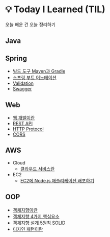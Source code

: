 # 💡 Today I Learned (TIL)
오늘 배운 건 오늘 정리하기

## Java

## Spring
- [빌드 도구 Maven과 Gradle](https://github.com/heewonim131/TIL/blob/main/Spring/%EB%B9%8C%EB%93%9C%20%EB%8F%84%EA%B5%AC%20Maven%EA%B3%BC%20Gradle.md#%EB%B9%8C%EB%93%9C-build)
- [스프링 부트 어노테이션](https://github.com/heewonim131/TIL/blob/main/Spring/%EC%8A%A4%ED%94%84%EB%A7%81%20%EB%B6%80%ED%8A%B8%20%EC%96%B4%EB%85%B8%ED%85%8C%EC%9D%B4%EC%85%98.md#%EC%96%B4%EB%85%B8%ED%85%8C%EC%9D%B4%EC%85%98%EC%9D%B4%EB%9E%80)
- [Validation](https://github.com/heewonim131/TIL/blob/main/Spring/Validation.md#validation)
- [Swagger](https://github.com/heewonim131/TIL/blob/main/Spring/Swagger.md#swagger)

## Web
- [웹 개발이란](https://github.com/heewonim131/TIL/blob/main/Web/%EC%9B%B9%20%EA%B0%9C%EB%B0%9C%EC%9D%B4%EB%9E%80.md#%EC%9B%B9web-%EC%9D%B4%EB%9E%80)
- [REST API](https://github.com/heewonim131/TIL/blob/main/Web/REST%20API.md#rest-api)
- [HTTP Protocol](https://github.com/heewonim131/TIL/blob/main/Web/HTTP%20Protocol.md#http-hypertext-transfer-protocol)
- [CORS](https://github.com/heewonim131/TIL/blob/main/Web/CORS.md#%EC%9A%A9%EC%96%B4-%EC%A0%95%EB%A6%AC)

## AWS
- Cloud
  - [클라우드 서비스란](https://github.com/heewonim131/TIL/blob/main/AWS/Cloud/%ED%81%B4%EB%9D%BC%EC%9A%B0%EB%93%9C%20%EC%84%9C%EB%B9%84%EC%8A%A4%EB%9E%80%3F.md#%ED%81%B4%EB%9D%BC%EC%9A%B0%EB%93%9C-%EC%84%9C%EB%B9%84%EC%8A%A4%EB%9E%80)
- EC2
  - [EC2에 Node.js 애플리케이션 배포하기](https://github.com/heewonim131/TIL/blob/main/AWS/EC2/EC2%EC%97%90%20Node.js%20%EC%95%A0%ED%94%8C%EB%A6%AC%EC%BC%80%EC%9D%B4%EC%85%98%20%EB%B0%B0%ED%8F%AC%ED%95%98%EA%B8%B0.md#ec2%EC%97%90-nodejs-%EC%95%A0%ED%94%8C%EB%A6%AC%EC%BC%80%EC%9D%B4%EC%85%98-%EB%B0%B0%ED%8F%AC%ED%95%98%EA%B8%B0)

## OOP
- [객체지향이란](https://github.com/heewonim131/TIL/blob/main/OOP/%EA%B0%9D%EC%B2%B4%EC%A7%80%ED%96%A5%EC%9D%B4%EB%9E%80%3F.md#%EA%B0%9D%EC%B2%B4%EC%A7%80%ED%96%A5%EC%9D%B4%EB%9E%80)
- [객체지향 4가지 핵심요소](https://github.com/heewonim131/TIL/blob/main/OOP/%EA%B0%9D%EC%B2%B4%EC%A7%80%ED%96%A5%204%EA%B0%80%EC%A7%80%20%ED%95%B5%EC%8B%AC%EC%9A%94%EC%86%8C.md#%EA%B0%9D%EC%B2%B4%EC%A7%80%ED%96%A5-4%EA%B0%80%EC%A7%80-%ED%95%B5%EC%8B%AC%EC%9A%94%EC%86%8C)
- [객체지향 설계 5원칙 SOLID](https://github.com/heewonim131/TIL/blob/main/OOP/%EA%B0%9D%EC%B2%B4%EC%A7%80%ED%96%A5%20%EC%84%A4%EA%B3%84%205%EC%9B%90%EC%B9%99%20SOLID.md#%EA%B0%9D%EC%B2%B4%EC%A7%80%ED%96%A5-%EC%84%A4%EA%B3%84-5%EC%9B%90%EC%B9%99-solid)
- [디자인 패턴이란](https://github.com/heewonim131/TIL/blob/main/OOP/%EB%94%94%EC%9E%90%EC%9D%B8%20%ED%8C%A8%ED%84%B4%EC%9D%B4%EB%9E%80.md#%EB%94%94%EC%9E%90%EC%9D%B8-%ED%8C%A8%ED%84%B4)


